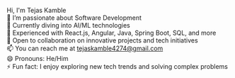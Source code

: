 Hi, I'm Tejas Kamble
<br>
👀 I’m passionate about Software Development
<br>
🌱 Currently diving into AI/ML technologies
<br>
💼 Experienced with React.js, Angular, Java, Spring Boot, SQL, and more
<br>
💞️ Open to collaboration on innovative projects and tech initiatives
<br>
📫 You can reach me at tejaskamble4274@gmail.com
<br>
😄 Pronouns: He/Him
<br>
⚡ Fun fact: I enjoy exploring new tech trends and solving complex problems

